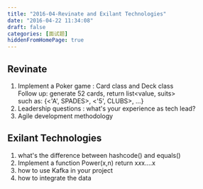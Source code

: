 ```yaml
---
title: "2016-04-Revinate and Exilant Technologies"
date: "2016-04-22 11:34:08"
draft: false
categories: [面试题]
hiddenFromHomePage: true
---
```

Revinate
----------
1. Implement a Poker game :  Card class and  Deck class  
  Follow up:  generate 52 cards,  return list<value, suits>   
such as:  {<'A', SPADES>, <'5', CLUBS>, ...}
2. Leadership questions : what's your experience as tech lead?   
3. Agile development methodology   

  

Exilant Technologies
--------------------
1. what's the difference between hashcode() and equals()
2. Implement a function  Power(x,n)    return x*x*x....x
3. how to use Kafka in your project
4. how to integrate the data
